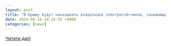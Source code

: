 ```yaml
---
layout: post
title: "В Крыму будут наказывать владельцев электросчётчиков, занижающих объём потребления » Керчь.ФМ"
date: 2024-08-10 14:24:55 +0000
categories: [news]
---
```


[Читати далі](https://kerch.fm/2024/08/09/v-krymu-budut-nakazyvat-vladelcev-jelektroschetchikov-zanizhajuschih-obem-potreblenija.html)
